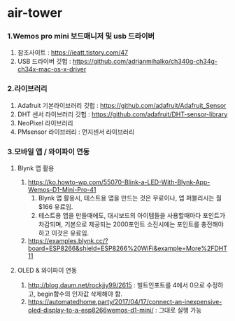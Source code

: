 # air-tower

### 1.Wemos pro mini 보드매니저 및 usb 드라이버

1. 참조사이트 : https://ieatt.tistory.com/47
2. USB 드라이버 깃헙 : https://github.com/adrianmihalko/ch340g-ch34g-ch34x-mac-os-x-driver

### 2.라이브러리

1. Adafruit 기본라이브러리 깃헙 : https://github.com/adafruit/Adafruit_Sensor
2. DHT 센서 라이브러리 깃헙 : https://github.com/adafruit/DHT-sensor-library
3. NeoPixel 라이브러리
4. PMsensor 라이브러리 : 먼지센서 라이브러리

### 3.모바일 앱 / 와이파이 연동

1. Blynk 앱 활용

   1. https://ko.howto-wp.com/55070-Blink-a-LED-With-Blynk-App-Wemos-D1-Mini-Pro-41
      1. Blynk 앱 활용시, 테스트용 앱을 만드는 것은 무료이나, 앱 퍼블리시는 월 \$166 유료임.
      2. 테스트용 앱을 만들때에도, 대시보드의 아이템들을 사용할때마다 포인트가 차감되며, 기본으로 제공되는 2000포인트 소진시에는 포인트를 충전해야 하고 이것은 유료임.
   2. https://examples.blynk.cc/?board=ESP8266&shield=ESP8266%20WiFi&example=More%2FDHT11

2. OLED & 와이파이 연동
   1. http://blog.daum.net/rockjjy99/2615 : 빌트인포트를 4에서 0으로 수정하고, begin함수의 인자값 삭제해야 함.
   2. https://automatedhome.party/2017/04/17/connect-an-inexpensive-oled-display-to-a-esp8266wemos-d1-mini/ : 그대로 실행 가능
